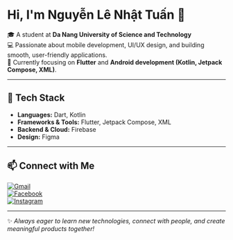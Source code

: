 # Hi, I'm Nguyễn Lê Nhật Tuấn 👋

🎓 A student at **Da Nang University of Science and Technology**  
💻 Passionate about mobile development, UI/UX design, and building smooth, user-friendly applications.  
🌱 Currently focusing on **Flutter** and **Android development (Kotlin, Jetpack Compose, XML)**.  

---

## 🚀 Tech Stack

- **Languages:** Dart, Kotlin  
- **Frameworks & Tools:** Flutter, Jetpack Compose, XML  
- **Backend & Cloud:** Firebase  
- **Design:** Figma  

---

## 📫 Connect with Me

[![Gmail](https://img.shields.io/badge/Gmail-D14836?style=for-the-badge&logo=gmail&logoColor=white)](mailto:tuannguyen.240204@gmail.com)  
[![Facebook](https://img.shields.io/badge/Facebook-1877F2?style=for-the-badge&logo=facebook&logoColor=white)](https://www.facebook.com/tuan.nhat.7583992)  
[![Instagram](https://img.shields.io/badge/Instagram-E4405F?style=for-the-badge&logo=instagram&logoColor=white)](https://www.instagram.com/nguye_nhattuan/)  

---

✨ *Always eager to learn new technologies, connect with people, and create meaningful products together!*  
